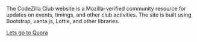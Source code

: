 



The CodeZilla Club website is a Mozilla-verified community resource for updates on events, timings, and other club activities. The site is built using Bootstrap, vanta.js, Lottie, and other libraries.

 [Lets go to Quora](https://www.quora.com)
